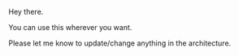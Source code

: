 Hey there.

You can use this wherever you want.

Please let me know to update/change anything in the architecture.
